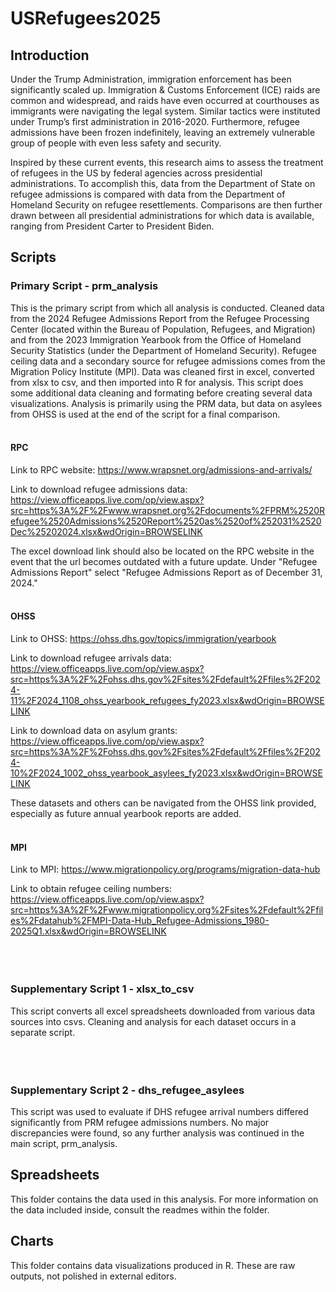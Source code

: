 # USRefugees2025
## Introduction
Under the Trump Administration, immigration enforcement has been significantly scaled up. Immigration & Customs Enforcement (ICE) raids are common and widespread, and raids have even occurred at courthouses as immigrants were navigating the legal system. Similar tactics were instituted under Trump’s first administration in 2016-2020. Furthermore, refugee admissions have been frozen indefinitely, leaving an extremely vulnerable group of people with even less safety and security.
<br>

Inspired by these current events, this research aims to assess the treatment of refugees in the US by federal agencies across presidential administrations. To accomplish this, data from the Department of State on refugee admissions is compared with data from the Department of Homeland Security on refugee resettlements. Comparisons are then further drawn between all presidential administrations for which data is available, ranging from President Carter to President Biden.


## Scripts

### Primary Script - prm_analysis
This is the primary script from which all analysis is conducted. Cleaned data from the 2024 Refugee Admissions Report from the Refugee Processing Center (located within the Bureau of Population, Refugees, and Migration) and from the 2023 Immigration Yearbook from the Office of Homeland Security Statistics (under the Department of Homeland Security). Refugee ceiling data and a secondary source for refugee admissions comes from the Migration Policy Institute (MPI). Data was cleaned first in excel, converted from xlsx to csv, and then imported into R for analysis. This script does some additional data cleaning and formating before creating several data visualizations. Analysis is primarily using the PRM data, but data on asylees from OHSS is used at the end of the script for a final comparison.
<br>
<br>

#### RPC
Link to RPC website: https://www.wrapsnet.org/admissions-and-arrivals/
<br>

Link to download refugee admissions data: https://view.officeapps.live.com/op/view.aspx?src=https%3A%2F%2Fwww.wrapsnet.org%2Fdocuments%2FPRM%2520Refugee%2520Admissions%2520Report%2520as%2520of%252031%2520Dec%25202024.xlsx&wdOrigin=BROWSELINK
<br>

The excel download link should also be located on the RPC website in the event that the url becomes outdated with a future update. Under "Refugee Admissions Report" select "Refugee Admissions Report as of December 31, 2024."
<br>
<br>

#### OHSS
Link to OHSS: https://ohss.dhs.gov/topics/immigration/yearbook
<br>

Link to download refugee arrivals data: https://view.officeapps.live.com/op/view.aspx?src=https%3A%2F%2Fohss.dhs.gov%2Fsites%2Fdefault%2Ffiles%2F2024-11%2F2024_1108_ohss_yearbook_refugees_fy2023.xlsx&wdOrigin=BROWSELINK
<br>

Link to download data on asylum grants: https://view.officeapps.live.com/op/view.aspx?src=https%3A%2F%2Fohss.dhs.gov%2Fsites%2Fdefault%2Ffiles%2F2024-10%2F2024_1002_ohss_yearbook_asylees_fy2023.xlsx&wdOrigin=BROWSELINK 
<br>

These datasets and others can be navigated from the OHSS link provided, especially as future annual yearbook reports are added.
<br>
<br>

#### MPI
Link to MPI: https://www.migrationpolicy.org/programs/migration-data-hub
<br>

Link to obtain refugee ceiling numbers: https://view.officeapps.live.com/op/view.aspx?src=https%3A%2F%2Fwww.migrationpolicy.org%2Fsites%2Fdefault%2Ffiles%2Fdatahub%2FMPI-Data-Hub_Refugee-Admissions_1980-2025Q1.xlsx&wdOrigin=BROWSELINK
<br>
<br>
<br>
<br>

### Supplementary Script 1 - xlsx_to_csv
This script converts all excel spreadsheets downloaded from various data sources into csvs. Cleaning and analysis for each dataset occurs in a separate script.
<br>
<br>
<br>
<br>

### Supplementary Script 2 - dhs_refugee_asylees
This script was used to evaluate if DHS refugee arrival numbers differed significantly from PRM refugee admissions numbers. No major discrepancies were found, so any further analysis was continued in the main script, prm_analysis.

## Spreadsheets
This folder contains the data used in this analysis. For more information on the data included inside, consult the readmes within the folder.

## Charts
This folder contains data visualizations produced in R. These are raw outputs, not polished in external editors.
